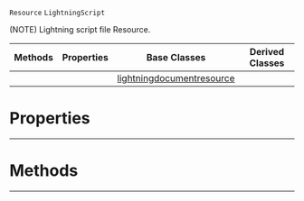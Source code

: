  `Resource` `LightningScript`



(NOTE) Lightning script file Resource.

|Methods|Properties|Base Classes|Derived Classes|
|---|---|---|---|
| | |[lightningdocumentresource](https://github.com/PlasmaEngine/PlasmaDocs/tree/master/docs/C%2B%2B/code_reference/class_reference/lightningdocumentresource.markdown)| |


 #  Properties


---  
 #  Methods


---  
 

 
